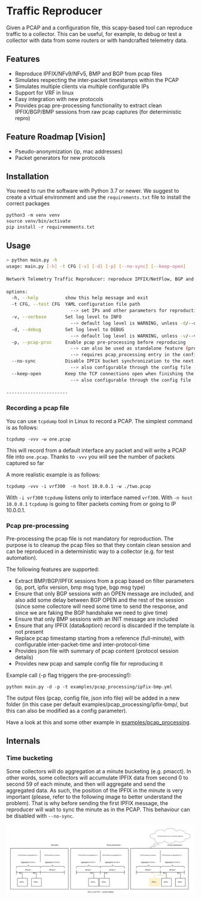 # Traffic Reproducer

Given a PCAP and a configuration file, this scapy-based tool can reproduce traffic to a collector. This can be useful, for example, to debug or test a collector with data from some routers or with handcrafted telemetry data.

## Features

- Reproduce IPFIX/NFv9/NFv5, BMP and BGP from pcap files
- Simulates respecting the inter-packet timestamps within the PCAP
- Simulates multiple clients via multiple configurable IPs
- Support for VRF in linux
- Easy integration with new protocols
- Provides pcap pre-processing functionality to extract clean IPFIX/BGP/BMP sessions from raw pcap captures (for deterministic repro)

## Feature Roadmap [Vision]
- Pseudo-anonymization (ip, mac addresses)
- Packet generators for new protocols

## Installation

You need to run the software with Python 3.7 or newer. We suggest to create a virtual environment and use the `requirements.txt` file to install the correct packages
```
python3 -m venv venv
source venv/bin/activate
pip install -r requiremements.txt
```

## Usage

```sh
> python main.py -h
usage: main.py [-h] -t CFG [-v] [-d] [-p] [--no-sync] [--keep-open]

Network Telemetry Traffic Reproducer: reproduce IPFIX/NetFlow, BGP and BMP Traffic based on pcap file.

options:
  -h, --help          show this help message and exit
  -t CFG, --test CFG  YAML configuration file path
                        --> set IPs and other parameters for reproduction, look at examples folder for some sample configs
  -v, --verbose       Set log level to INFO
                        --> default log level is WARNING, unless -d/--debug flag is used
  -d, --debug         Set log level to DEBUG
                        --> default log level is WARNING, unless -v/--verbose flag is used
  -p, --pcap-proc     Enable pcap pre-processing before reproducing
                        --> can also be used as standalone feature (pre-process and produce output pcap without reproducing)
                        --> requires pcap_processing entry in the config file, look at examples folder for some sample configs
  --no-sync           Disable IPFIX bucket synchronization to the next full minute
                        --> also configurable through the config file [args OR config]
  --keep-open         Keep the TCP connections open when finishing the pcap reproduction
                        --> also configurable through the config file [args OR config]

-----------------------
```

### Recording a pcap file

You can use `tcpdump` tool in Linux to record a PCAP. The simplest command is as follows:

```
tcpdump -vvv -w one.pcap
```

This will record from a default interface any packet and will write a PCAP file into `one.pcap`. Thanks to `-vvv` you will see the number of packets captured so far

A more realistic example is as follows:

```
tcpdump -vvv -i vrf300  -n host 10.0.0.1 -w ./two.pcap
```

With `-i vrf300` `tcpdump` listens only to interface named `vrf300`. With `-n host 10.0.0.1` `tcpdump` is going to filter packets coming from or going to IP 10.0.0.1.

### Pcap pre-processing
Pre-processing the pcap file is not mandatory for reproduction. The purpose is to cleanup the pcap files so that they contain clean session and can be reproduced in a deterministic way to a collector (e.g. for test automation).

The following features are supported:
- Extract BMP/BGP/IPFIX sessions from a pcap based on filter parameters (ip, port, ipfix version, bmp msg type, bgp msg type)
- Ensure that only BGP sessions with an OPEN message are included, and also add some delay between BGP OPEN and the rest of the session (since some collectore will need some time to send the response, and since we are faking the BGP handshake we need to give time)
- Ensure that only BMP sessions with an INIT message are included
- Ensure that any IPFIX (data&option) record is discarded if the template is not present
- Replace pcap timestamp starting from a reference (full-minute), with configurable inter-packet-time and inter-protocol-time
- Provides json file with summary of pcap content (protocol session details)
- Provides new pcap and sample config file for reproducing it

Example call (-p flag triggers the pre-processing!):
```
python main.py -d -p -t examples/pcap_processing/ipfix-bmp.yml
```

The output files (pcap, config file, json info file) will be added in a new folder (in this case per default examples/pcap_processing/ipfix-bmp/, but this can also be modified as a config parameter).

Have a look at this and some other example in [examples/pcap_processing](./examples/pcap_processing).

## Internals

### Time bucketing

Some collectors will do aggregation at a minute bucketing (e.g. pmacct). In other words, some collectors will accumulate IPFIX data from second 0 to second 59 of each minute, and then will aggregate and send the aggregated data. As such, the position of the IPFIX in the minute is very important (please, refer to the following image to better understand the problem). That is why before sending the first IPFIX message, the reproducer will wait to sync the minute as in the PCAP. This behaviour can be disabled with `--no-sync`.

![](./docs/img/aggregation-explanation.svg)
